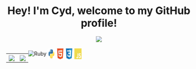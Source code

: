<h1 align="center"> Hey! I'm Cyd, welcome to my GitHub profile! </h1>
<p align="center"> <img src="https://i.pinimg.com/600x315/56/4c/fe/564cfee69ccf032eb54718d523c14d3d.jpg" width="100"> </p>


<div align='center' dir="auto"style="display: flex">    
    <div>
<center>     <table align="center">       <tr>           <td>               <img width="900px" align="center" src="https://github-readme-stats.vercel.app/api?username=cydlos&count_private=true&hide_border=true&theme=default" />           </td>           <td>               <img align="center" width="850px" src="https://github-readme-stats.vercel.app/api/top-langs/?username=cydlos&layout=compact&hide_border=true&theme=default" />                   </td>       </tr>       </table> 
</center>
    </div>
   <div style="display: inline_block" align="right">
      <img align="center" alt="Ruby" height="30" width="20" src="https://cdn.jsdelivr.net/gh/devicons/devicon/icons/ruby/ruby-original.svg"> 
      <img align="center" alt="CSS" height="30" width="20" src="https://raw.githubusercontent.com/devicons/devicon/master/icons/python/python-original.svg"> 
      <img align="center" alt="HTML" height="30" width="20" src="https://raw.githubusercontent.com/devicons/devicon/master/icons/html5/html5-original.svg">
      <img align="center" alt="CSS" height="30" width="20" src="https://raw.githubusercontent.com/devicons/devicon/master/icons/css3/css3-original.svg"> 
      <img align="center" alt="JS" height="30" width="20" src="https://raw.githubusercontent.com/devicons/devicon/master/icons/javascript/javascript-plain.svg">
    </div>
</div>


<div style="display: inline_block" align="center"><br>

</div>
